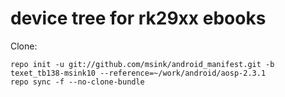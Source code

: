 device tree for rk29xx ebooks
=============================

Clone:

    repo init -u git://github.com/msink/android_manifest.git -b texet_tb138-msink10 --reference=~/work/android/aosp-2.3.1
    repo sync -f --no-clone-bundle
